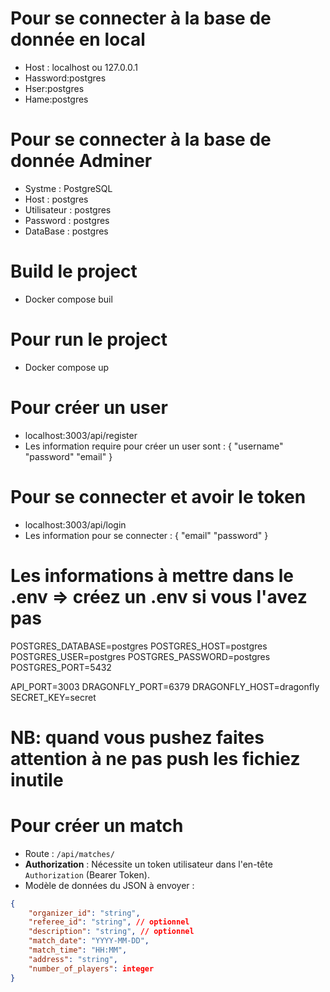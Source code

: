 # Pour se connecter à la base de donnée en local 
- Host : localhost ou 127.0.0.1
- Hassword:postgres
- Hser:postgres
- Hame:postgres

# Pour se connecter à la base de donnée Adminer 

- Systme : PostgreSQL
- Host : postgres 
- Utilisateur : postgres 
- Password : postgres 
- DataBase : postgres

# Build le project 

- Docker compose buil 

# Pour run le project 

- Docker compose up 


# Pour créer un user 

- localhost:3003/api/register 
- Les information require pour créer un user sont : 
{
    "username"
    "password"
    "email"
}

# Pour se connecter et avoir le token 

- localhost:3003/api/login
- Les information pour se connecter : 
{
    "email"
    "password"
}

# Les informations à mettre dans le .env => créez un .env si vous l'avez pas 

POSTGRES_DATABASE=postgres
POSTGRES_HOST=postgres
POSTGRES_USER=postgres
POSTGRES_PASSWORD=postgres
POSTGRES_PORT=5432

API_PORT=3003
DRAGONFLY_PORT=6379
DRAGONFLY_HOST=dragonfly
SECRET_KEY=secret


# NB: quand vous pushez faites attention à ne pas push les fichiez inutile

# Pour créer un match 

- Route : `/api/matches/`
- **Authorization** : Nécessite un token utilisateur dans l'en-tête `Authorization` (Bearer Token).
- Modèle de données du JSON à envoyer : 
```json
{
    "organizer_id": "string",
    "referee_id": "string", // optionnel
    "description": "string", // optionnel
    "match_date": "YYYY-MM-DD",
    "match_time": "HH:MM",
    "address": "string",
    "number_of_players": integer
}